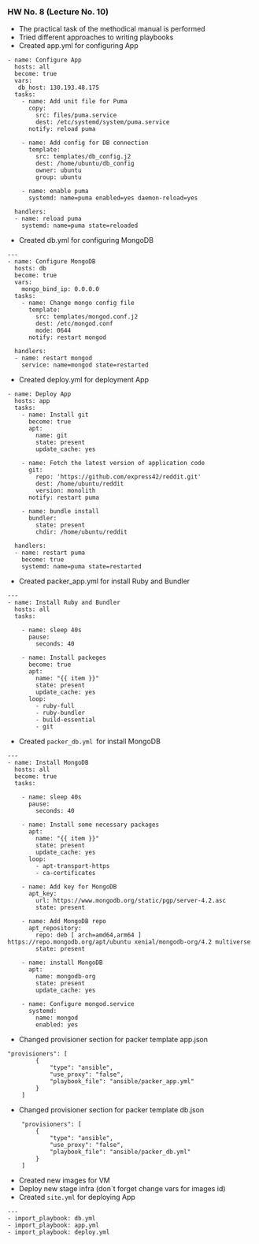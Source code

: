 ### HW No. 8 (Lecture No. 10)

- The practical task of the methodical manual is performed
- Tried different approaches to writing playbooks
- Created app.yml for configuring App

```
- name: Configure App
  hosts: all
  become: true
  vars:
   db_host: 130.193.48.175
  tasks:
    - name: Add unit file for Puma
      copy:
        src: files/puma.service
        dest: /etc/systemd/system/puma.service
      notify: reload puma

    - name: Add config for DB connection
      template:
        src: templates/db_config.j2
        dest: /home/ubuntu/db_config
        owner: ubuntu
        group: ubuntu

    - name: enable puma
      systemd: name=puma enabled=yes daemon-reload=yes

  handlers:
  - name: reload puma
    systemd: name=puma state=reloaded
```
- Created db.yml for configuring MongoDB

```
---
- name: Configure MongoDB
  hosts: db
  become: true
  vars:
    mongo_bind_ip: 0.0.0.0
  tasks:
    - name: Change mongo config file
      template:
        src: templates/mongod.conf.j2
        dest: /etc/mongod.conf
        mode: 0644
      notify: restart mongod

  handlers:
  - name: restart mongod
    service: name=mongod state=restarted
```
- Created deploy.yml for deployment App

```
- name: Deploy App
  hosts: app
  tasks:
    - name: Install git
      become: true
      apt:
        name: git
        state: present
        update_cache: yes

    - name: Fetch the latest version of application code
      git:
        repo: 'https://github.com/express42/reddit.git'
        dest: /home/ubuntu/reddit
        version: monolith
      notify: restart puma

    - name: bundle install
      bundler:
        state: present
        chdir: /home/ubuntu/reddit

  handlers:
  - name: restart puma
    become: true
    systemd: name=puma state=restarted

```
- Created packer_app.yml for install Ruby and Bundler
```
---
- name: Install Ruby and Bundler
  hosts: all
  tasks:

    - name: sleep 40s
      pause:
        seconds: 40

    - name: Install packeges
      become: true
      apt:
        name: "{{ item }}"
        state: present
        update_cache: yes
      loop:
        - ruby-full
        - ruby-bundler
        - build-essential
        - git

```
- Created `packer_db.yml `for install MongoDB
```
---
- name: Install MongoDB
  hosts: all
  become: true
  tasks:

    - name: sleep 40s
      pause:
        seconds: 40

    - name: Install some necessary packages
      apt:
        name: "{{ item }}"
        state: present
        update_cache: yes
      loop:
        - apt-transport-https
        - ca-certificates

    - name: Add key for MongoDB
      apt_key:
        url: https://www.mongodb.org/static/pgp/server-4.2.asc
        state: present

    - name: Add MongoDB repo
      apt_repository:
        repo: deb [ arch=amd64,arm64 ] https://repo.mongodb.org/apt/ubuntu xenial/mongodb-org/4.2 multiverse
        state: present

    - name: install MongoDB
      apt:
        name: mongodb-org
        state: present
        update_cache: yes

    - name: Configure mongod.service
      systemd:
        name: mongod
        enabled: yes

```
- Changed provisioner section for packer template app.json

```
"provisioners": [
        {
            "type": "ansible",
            "use_proxy": "false",
            "playbook_file": "ansible/packer_app.yml"
        }
    ]
```
- Changed provisioner section for packer template db.json
```
    "provisioners": [
        {
            "type": "ansible",
            "use_proxy": "false",
            "playbook_file": "ansible/packer_db.yml"
        }
    ]
```
- Created new images for VM
- Deploy new stage infra (don`t forget change vars for images id)
- Created `site.yml` for deploying App
```
---
- import_playbook: db.yml
- import_playbook: app.yml
- import_playbook: deploy.yml

```
